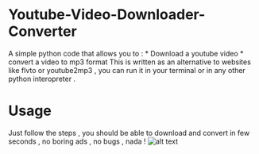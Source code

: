 # Youtube-Video-Downloader-Converter

A simple python code that allows you to :
    * Download a youtube video 
    * convert a video to mp3 format
This is written as an alternative to websites like  flvto or youtube2mp3 , you can run it in your terminal or in any other python interopreter .


# Usage

Just follow the steps , you should be able to download and convert in few seconds , no boring ads , no bugs , nada !
![alt text](https://raw.githubusercontent.com/montasser-belleh/Youtube-Video-Downloader-Converter/edit/master/exemple.png)
